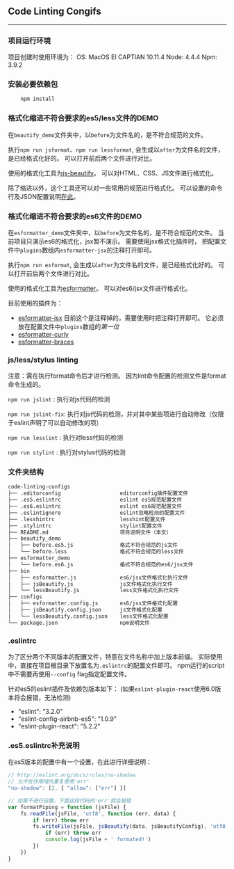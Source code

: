 ## Code Linting Congifs
---

### 项目运行环境
项目创建时使用环境为：
OS: MacOS EI CAPTIAN 10.11.4
Node: 4.4.4
Npm: 3.9.2


### 安装必要依赖包

```bash
    npm install
```

### 格式化缩进不符合要求的es5/less文件的DEMO
在`beautify_demo`文件夹中，以`before`为文件名的，是不符合规范的文件。

执行`npm run jsformat`、`npm run lessformat`,
会生成以`after`为文件名的文件，是已经格式化好的。
可以打开前后两个文件进行对比。

使用的格式化工具为[js-beautify](https://www.npmjs.com/package/js-beautify)。
可以对HTML、CSS、JS文件进行格式化。

除了缩进以外，这个工具还可以对一些常用的规范进行格式化。
可以设置的命令行及JSON配置说明[在此](https://www.npmjs.com/package/js-beautify#options)。

### 格式化缩进不符合要求的es6文件的DEMO
在`esformatter_demo`文件夹中，以`before`为文件名的，是不符合规范的文件。
当前项目只演示es6的格式化，jsx暂不演示。
需要使用jsx格式化插件时，
把配置文件中`plugins`数组内`esformatter-jsx`的注释打开即可。

执行`npm run esformat`,
会生成以`after`为文件名的文件，是已经格式化好的。
可以打开前后两个文件进行对比。

使用的格式化工具为[esformatter](https://github.com/millermedeiros/esformatter)。
可以对es6/jsx文件进行格式化。

目前使用的插件为：
- [esformatter-jsx](https://www.npmjs.com/package/esformatter-jsx)
  目前这个是注释掉的，需要使用时把注释打开即可。
  它必须放在配置文件中`plugins`数组的*第一位*
- [esformatter-curly](https://github.com/magicdawn/esformatter-curly)
- [esformatter-braces](https://github.com/pgilad/esformatter-braces)


### js/less/stylus linting
注意：需在执行format命令后才进行检测。
因为lint命令配置的检测文件是format命令生成的。

`npm run jslint`    : 执行对js代码的检测

`npm run jslint-fix`: 执行对js代码的检测，并对其中某些项进行自动修改（仅限于eslint声明了可以自动修改的项）

`npm run lesslint`  : 执行对less代码的检测

`npm run stylint`   : 执行对stylus代码的检测


### 文件夹结构
```bash
code-linting-configs
├── .editorconfig                   editorconfig插件配置文件
├── .es5.eslintrc                   eslint es5规范配置文件
├── .es6.eslintrc                   eslint es6规范配置文件
├── .eslintignore                   eslint忽略检测的配置文件
├── .lesshintrc                     lesshint配置文件
├── .stylintrc                      stylint配置文件
├── README.md                       项目说明文件（本文）
├── beautify_demo
│   ├── before.es5.js               格式不符合规范的js文件
│   └── before.less                 格式不符合规范的less文件
├── esformatter_demo
│   └── before.es6.js               格式不符合规范的es6/jsx文件
├── bin
│   ├── esformatter.js              es6/jsx文件格式化执行文件
│   ├── jsBeautify.js               js文件格式化执行文件
│   └── lessBeautify.js             less文件格式化执行文件
├── configs
│   ├── esformatter.config.js       es6/jsx文件格式化配置
│   ├── jsBeautify.config.json      js文件格式化配置
│   └── lessBeautify.config.json    less文件格式化配置
└── package.json                    npm说明文件
```


### .eslintrc
为了区分两个不同版本的配置文件，特意在文件名称中加上版本前缀。
实际使用中，直接在项目根目录下放置名为`.eslintrc`的配置文件即可。
npm运行的script中不需要再使用`--config` flag指定配置文件。

针对es5的eslint插件及依赖包版本如下：
(如果`eslint-plugin-react`使用6.0版本将会报错，无法检测)

- "eslint": "3.2.0"
- "eslint-config-airbnb-es5": "1.0.9"
- "eslint-plugin-react": "5.2.2"


### .es5.eslintrc补充说明
在es5版本的配置中有一个设置，在此进行详细说明：

```javascript
// http://eslint.org/docs/rules/no-shadow
// 允许在作用域内重复使用'err'
"no-shadow": [2, { "allow": ["err"] }]

// 如果不进行设置，下面这段代码的'err'就会报错
var formatPiping = function (jsFile) {
    fs.readFile(jsFile, 'utf8', function (err, data) {
        if (err) throw err
        fs.writeFile(jsFile, jsBeautify(data, jsBeautifyConfig), 'utf8', function (err) {
            if (err) throw err
            console.log(jsFile + ' formated!')
        })
    })
}
```

